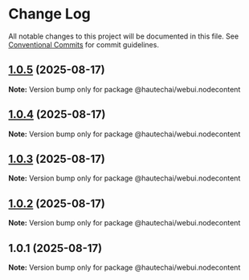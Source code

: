 # Change Log

All notable changes to this project will be documented in this file.
See [Conventional Commits](https://conventionalcommits.org) for commit guidelines.

## [1.0.5](https://github.com/HautechAI/webui/compare/@hautechai/webui.nodecontent@1.0.4...@hautechai/webui.nodecontent@1.0.5) (2025-08-17)

**Note:** Version bump only for package @hautechai/webui.nodecontent

## [1.0.4](https://github.com/HautechAI/webui/compare/@hautechai/webui.nodecontent@1.0.3...@hautechai/webui.nodecontent@1.0.4) (2025-08-17)

**Note:** Version bump only for package @hautechai/webui.nodecontent

## [1.0.3](https://github.com/HautechAI/webui/compare/@hautechai/webui.nodecontent@1.0.2...@hautechai/webui.nodecontent@1.0.3) (2025-08-17)

**Note:** Version bump only for package @hautechai/webui.nodecontent

## [1.0.2](https://github.com/HautechAI/webui/compare/@hautechai/webui.nodecontent@1.0.1...@hautechai/webui.nodecontent@1.0.2) (2025-08-17)

**Note:** Version bump only for package @hautechai/webui.nodecontent

## 1.0.1 (2025-08-17)

**Note:** Version bump only for package @hautechai/webui.nodecontent
